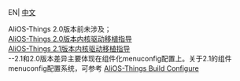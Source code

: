 EN| [中文](AliOS-Things内核驱动移植指导) 

AliOS-Things 2.0版本前未涉及；  
[AliOS-Things 2.0版本内核驱动移植指导](AliOS-Things内核驱动移植指导V20)  
[AliOS-Things 2.1版本内核驱动移植指导](AliOS-Things内核驱动移植指导V21)  
	--2.1和2.0版本差异主要体现在组件化menuconfig配置上。关于2.1的组件menuconfig配置系统，可参考
	[AliOS-Things Build Configure](AliOS-Things-Build-Configure)
